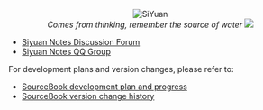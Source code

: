 <p align="center">
<img alt="SiYuan" src="https://dynamixcolors.com/images/X-logo.png"></img>
<br>
<em>Comes from thinking, remember the source of water</em>
<a title="Releases" traget="_blank" href"https://github.com/codewithzaqar/Notes/releases"><img src="https://img.shields.io/github/release/codewithzaqar/Notes?style=flat-square&color=FF9900
"></a>

* [Siyuan Notes Discussion Forum](https://hacpai.com/tag/siyuan)
* [Siyuan Notes QQ Group](https://jq.qq.com/?_wv=1027&k=brIyNm7y)

For development plans and version changes, please refer to:

* [SourceBook development plan and progress](https://github.com/siyuan-note/siyuan/projects/1)
* [SourceBook version change history](https://github.com/siyuan-note/siyuan/blob/master/CHANGE_LOGS.md)